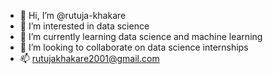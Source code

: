 - 👋 Hi, I’m @rutuja-khakare
- 👀 I’m interested in data science 
- 🌱 I’m currently learning data science and machine learning 
- 💞️ I’m looking to collaborate on data science internships
- 📫 rutujakhakare2001@gmail.com

<!---
rutuja-khakare/rutuja-khakare is a ✨ special ✨ repository because its `README.md` (this file) appears on your GitHub profile.
You can click the Preview link to take a look at your changes.
--->
